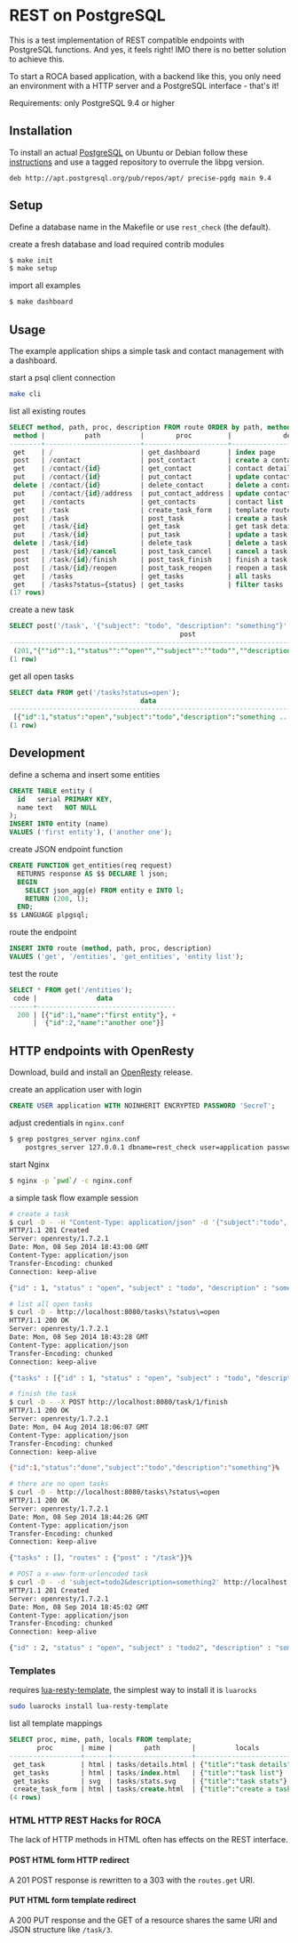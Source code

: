 # REST on PostgreSQL

This is a test implementation of REST compatible endpoints with PostgreSQL functions.
And yes, it feels right! IMO there is no better solution to achieve this.

To start a ROCA based application, with a backend like this, you only need an
environment with a HTTP server and a PostgreSQL interface - that's it!

Requirements: only PostgreSQL 9.4 or higher

## Installation

To install an actual [PostgreSQL][postgres] on Ubuntu or Debian follow these [instructions][pg_apt]
and use a tagged repository to overrule the libpg version.

    deb http://apt.postgresql.org/pub/repos/apt/ precise-pgdg main 9.4

## Setup

Define a database name in the Makefile or use `rest_check` (the default).

create a fresh database and load required contrib modules
```sh
$ make init
$ make setup
```

import all examples
```sh
$ make dashboard
```

## Usage

The example application ships a simple task and contact management with a dashboard.

start a psql client connection
```sh
make cli
```

list all existing routes
```SQL
SELECT method, path, proc, description FROM route ORDER by path, method;
 method |          path          |        proc         |             description
--------+------------------------+---------------------+--------------------------------------
 get    | /                      | get_dashboard       | index page
 post   | /contact               | post_contact        | create a contact
 get    | /contact/{id}          | get_contact         | contact details
 put    | /contact/{id}          | put_contact         | update contact details
 delete | /contact/{id}          | delete_contact      | delete a contact
 put    | /contact/{id}/address  | put_contact_address | update contact address
 get    | /contacts              | get_contacts        | contact list
 get    | /task                  | create_task_form    | template route of task creation form
 post   | /task                  | post_task           | create a task
 get    | /task/{id}             | get_task            | get task details
 put    | /task/{id}             | put_task            | update a task
 delete | /task/{id}             | delete_task         | delete a task
 post   | /task/{id}/cancel      | post_task_cancel    | cancel a task
 post   | /task/{id}/finish      | post_task_finish    | finish a task
 post   | /task/{id}/reopen      | post_task_reopen    | reopen a task
 get    | /tasks                 | get_tasks           | all tasks
 get    | /tasks?status={status} | get_tasks           | filter tasks
(17 rows)
```

create a new task
```SQL
SELECT post('/task', '{"subject": "todo", "description": "something"}'::json);
                                           post                                            
-------------------------------------------------------------------------------------------
 (201,"{""id"":1,""status"":""open"",""subject"":""todo"",""description"":""something""}")
(1 row)
```

get all open tasks
```SQL
SELECT data FROM get('/tasks?status=open');
                                 data                                  
-----------------------------------------------------------------------
 [{"id":1,"status":"open","subject":"todo","description":"something ...
(1 row)
```

## Development

define a schema and insert some entities
```SQL
CREATE TABLE entity (
  id   serial PRIMARY KEY,
  name text   NOT NULL
);
INSERT INTO entity (name)
VALUES ('first entity'), ('another one');
```

create JSON endpoint function
```SQL
CREATE FUNCTION get_entities(req request)
  RETURNS response AS $$ DECLARE l json;
  BEGIN
    SELECT json_agg(e) FROM entity e INTO l;
    RETURN (200, l);
  END;
$$ LANGUAGE plpgsql;
```

route the endpoint
```SQL
INSERT INTO route (method, path, proc, description)
VALUES ('get', '/entities', 'get_entities', 'entity list');
```

test the route
```SQL
SELECT * FROM get('/entities');
 code |               data                
------+-----------------------------------
  200 | [{"id":1,"name":"first entity"}, +
      |  {"id":2,"name":"another one"}]
```

## HTTP endpoints with OpenResty

Download, build and install an [OpenResty][openresty] release.

create an application user with login
```SQL
CREATE USER application WITH NOINHERIT ENCRYPTED PASSWORD 'SecreT';
```

adjust credentials in `nginx.conf`
```sh
$ grep postgres_server nginx.conf
    postgres_server 127.0.0.1 dbname=rest_check user=application password=SecreT;
```

start Nginx
```sh
$ nginx -p `pwd`/ -c nginx.conf
``` 

a simple task flow example session
```sh
# create a task
$ curl -D - -H "Content-Type: application/json" -d '{"subject":"todo", "description":"something"}' http://localhost:8080/task
HTTP/1.1 201 Created
Server: openresty/1.7.2.1
Date: Mon, 08 Sep 2014 18:43:00 GMT
Content-Type: application/json
Transfer-Encoding: chunked
Connection: keep-alive

{"id" : 1, "status" : "open", "subject" : "todo", "description" : "something", "routes" : {"delete" : "/task/1", "get" : "/task/1", "put" : "/task/1"}}%

# list all open tasks
$ curl -D - http://localhost:8080/tasks\?status\=open
HTTP/1.1 200 OK
Server: openresty/1.7.2.1
Date: Mon, 08 Sep 2014 18:43:28 GMT
Content-Type: application/json
Transfer-Encoding: chunked
Connection: keep-alive

{"tasks" : [{"id" : 1, "status" : "open", "subject" : "todo", "description" : "something", "routes" : {"delete" : "/task/1", "get" : "/task/1", "put" : "/task/1"}}], "routes" : {"post" : "/task"}}%

# finish the task
$ curl -D - -X POST http://localhost:8080/task/1/finish
HTTP/1.1 200 OK
Server: openresty/1.7.2.1
Date: Mon, 04 Aug 2014 18:06:07 GMT
Content-Type: application/json
Transfer-Encoding: chunked
Connection: keep-alive

{"id":1,"status":"done","subject":"todo","description":"something"}% 

# there are no open tasks
$ curl -D - http://localhost:8080/tasks\?status\=open
HTTP/1.1 200 OK
Server: openresty/1.7.2.1
Date: Mon, 08 Sep 2014 18:44:26 GMT
Content-Type: application/json
Transfer-Encoding: chunked
Connection: keep-alive

{"tasks" : [], "routes" : {"post" : "/task"}}%

# POST a x-www-form-urlencoded task
$ curl -D - -d 'subject=todo2&description=something2' http://localhost:8080/task
HTTP/1.1 201 Created
Server: openresty/1.7.2.1
Date: Mon, 08 Sep 2014 18:45:02 GMT
Content-Type: application/json
Transfer-Encoding: chunked
Connection: keep-alive

{"id" : 2, "status" : "open", "subject" : "todo2", "description" : "something2", "routes" : {"delete" : "/task/2", "get" : "/task/2", "put" : "/task/2"}}%
```

### Templates

requires [lua-resty-template][lua-resty-template], the simplest way to install it is `luarocks`
```sh
sudo luarocks install lua-resty-template
```

list all template mappings
```SQL
SELECT proc, mime, path, locals FROM template;
       proc       | mime |        path        |          locals
------------------+------+--------------------+---------------------------
 get_task         | html | tasks/details.html | {"title":"task details"}
 get_tasks        | html | tasks/index.html   | {"title":"task list"}
 get_tasks        | svg  | tasks/stats.svg    | {"title":"task stats"}
 create_task_form | html | tasks/create.html  | {"title":"create a task"}
(4 rows)
```

### HTML HTTP REST Hacks for ROCA

The lack of HTTP methods in HTML often has effects on the REST interface.

#### POST HTML form HTTP redirect

A 201 POST response is rewritten to a 303 with the `routes.get` URI.

#### PUT HTML form template redirect

A 200 PUT response and the GET of a resource shares the same URI and JSON structure like `/task/3`.

[postgres]: http://www.postgresql.org/
[pg_apt]: http://wiki.postgresql.org/wiki/Apt
[openresty]: http://openresty.org/
[lua-resty-template]: https://github.com/bungle/lua-resty-template

